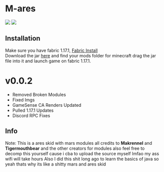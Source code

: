 # M-ares
![](https://img.shields.io/github/downloads/XJMI/Mares/total?color=%23ff0000&label=Downloads&style=flat-square)
![](https://img.shields.io/github/repo-size/XJMI/Mares?color=FF0000&style=flat-square)

## Installation
Make sure you have fabric 1.17.1, [Fabric Install](https://fabricmc.net/use) \
Download the jar [here]() and find your mods folder for minecraft drag the jar file into it and launch game on fabric 1.17.1. 

###

# v0.0.2
- Removed Broken Modules
- Fixed Imgs
- GameSense CA Renders Updated
- Pulled 1.17.1 Updates
- Discord RPC Fixes


###

## Info
Note: This is a ares skid with mars modules all credits to **Makrennel** and **Tigermouthbear** and the other creators for modules also feel free to decomp this yourself cause i cba to upload the source myself lmfao my ass wifi will take hours
Also I did this shit long ago to learn the basics of java so yeah thats why its like a shitty mars and ares skid
